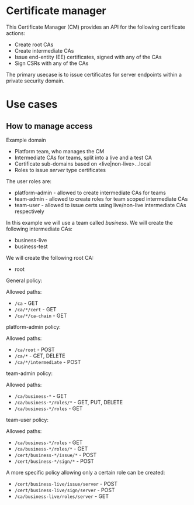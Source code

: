 # Certificate manager

This Certificate Manager (CM) provides an API for the following certificate actions:

  * Create root CAs
  * Create intermediate CAs
  * Issue end-entity (EE) certificates, signed with any of the CAs
  * Sign CSRs with any of the CAs

The primary usecase is to issue certificates for server endpoints within a private security domain.

# Use cases

## How to manage access

Example domain

* Platform team, who manages the CM
* Intermediate CAs for teams, split into a live and a test CA
* Certificate sub-domains based on <live|non-live>.<team>.<org>.local
* Roles to issue _server_ type certificates

The user roles are:

* platform-admin - allowed to create intermediate CAs for teams
* team-admin - allowed to create roles for team scoped intermediate CAs
* team-user - allowed to issue certs using live/non-live intermediate CAs respectively

In this example we will use a team called _business_. We will create the following intermediate CAs:

* business-live
* business-test

We will create the following root CA:

* root

General policy:

Allowed paths:

* `/ca` - GET
* `/ca/*/cert` - GET
* `/ca/*/ca-chain` - GET

platform-admin policy:


Allowed paths:

* `/ca/root` - POST
* `/ca/*` - GET, DELETE
* `/ca/*/intermediate` - POST


team-admin policy:

Allowed paths:

* `/ca/business-*` - GET
* `/ca/business-*/roles/*` - GET, PUT, DELETE
* `/ca/business-*/roles` - GET

team-user policy:

Allowed paths:

* `/ca/business-*/roles` - GET
* `/ca/business-*/roles/*` - GET
* `/cert/business-*/issue/*` - POST
* `/cert/business-*/sign/*` - POST

A more specific policy allowing only a certain role can be created:

* `/cert/business-live/issue/server` - POST
* `/cert/business-live/sign/server` - POST
* `/ca/business-live/roles/server` - GET
